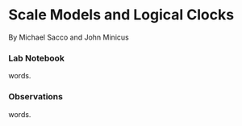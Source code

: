 # Scale Models and Logical Clocks
By Michael Sacco and John Minicus

### Lab Notebook

words.

### Observations

words.